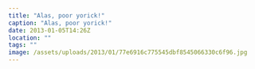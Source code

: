 ```yaml
---
title: "Alas, poor yorick!"
caption: "Alas, poor yorick!"
date: 2013-01-05T14:26Z
location: ""
tags: ""
image: /assets/uploads/2013/01/77e6916c775545dbf8545066330c6f96.jpg
---
```

